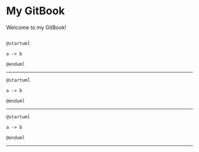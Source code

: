 # My GitBook

Welcome to my GitBook!

```plantuml
```

```plant-uml
@startuml

a -> b

@enduml
```

***
```plantuml
@startuml

a -> b

@enduml
```

***

```puml
@startuml

a -> b

@enduml
```
***
